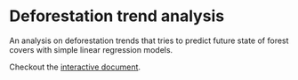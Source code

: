 # Deforestation trend analysis

An analysis on deforestation trends that tries to predict future state of forest
covers with simple linear regression models.

Checkout the [interactive document][document-link].

[document-link]: https://srijannayak.shinyapps.io/deforestation-trend-analysis/
